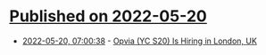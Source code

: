 # [Published on 2022-05-20](index.md)

* [2022-05-20, 07:00:38](https://news.ycombinator.com/item?id=31444213) - [Opvia (YC S20) Is Hiring in London, UK](https://www.notion.so/opvia/Opvia-Roles-151305ed30a140f29ec9eb7df00deadc)
